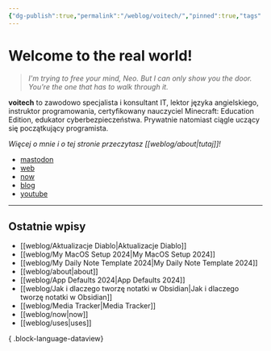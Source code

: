 ```yaml
---
{"dg-publish":true,"permalink":"/weblog/voitech/","pinned":true,"tags":["gardenEntry"]}
---
```



# Welcome to the real world!

> *I'm trying to free your mind, Neo. But I can only show you the door. You're the one that has to walk through it.*

**voitech** to zawodowo specjalista i konsultant IT, lektor języka angielskiego, instruktor programowania, certyfikowany nauczyciel Minecraft: Education Edition, edukator cyberbezpieczeństwa. Prywatnie natomiast ciągle uczący się początkujący programista.

*Więcej o mnie i o tej stronie przeczytasz [[weblog/about\|tutaj]]!*

- <a rel="me" href="https://social.lol/@voitech">mastodon</a>
- [web](https://voitech.omg.lol/)
- [now](https://voitech.omg.lol/now)
- [blog](https://voitech.weblog.lol)
- [youtube](https://www.youtube.com/@voitech_)

---

## Ostatnie wpisy

- [[weblog/Aktualizacje Diablo\|Aktualizacje Diablo]]
- [[weblog/My MacOS Setup 2024\|My MacOS Setup 2024]]
- [[weblog/My Daily Note Template 2024\|My Daily Note Template 2024]]
- [[weblog/about\|about]]
- [[weblog/App Defaults 2024\|App Defaults 2024]]
- [[weblog/Jak i dlaczego tworzę notatki w Obsidian\|Jak i dlaczego tworzę notatki w Obsidian]]
- [[weblog/Media Tracker\|Media Tracker]]
- [[weblog/now\|now]]
- [[weblog/uses\|uses]]

{ .block-language-dataview}
